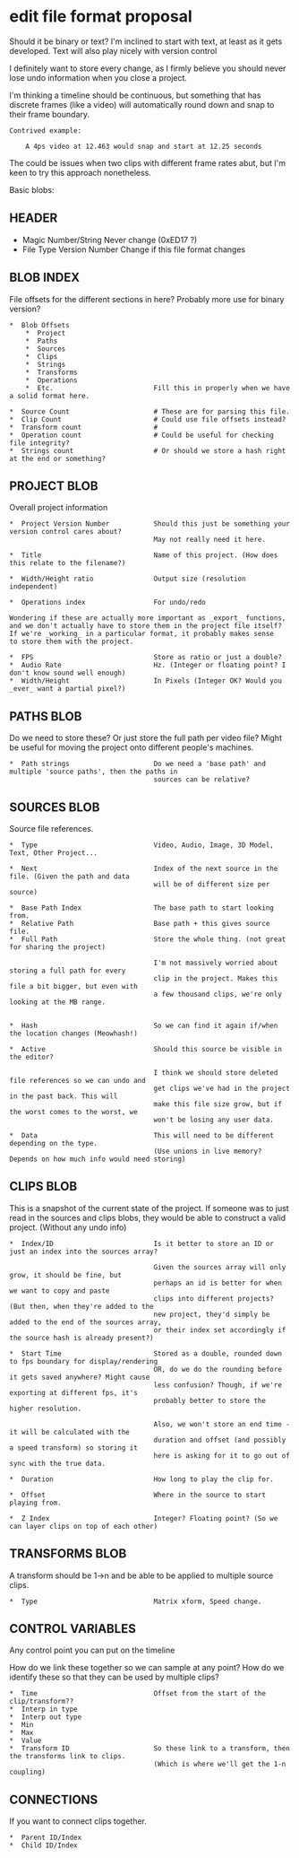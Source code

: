 


# edit file format proposal



Should it be binary or text? I'm inclined to start with text, 
at least as it gets developed. Text will also play nicely with
version control

I definitely want to store every change, as I firmly believe you 
should never lose undo information when you close a project.

I'm thinking a timeline should be continuous, but something that 
has discrete frames (like a video) will automatically round down 
and snap to their frame boundary. 

	Contrived example:

		A 4ps video at 12.463 would snap and start at 12.25 seconds

The could be issues when two clips with different frame rates abut, 
but I'm keen to try this approach nonetheless.




Basic blobs:

## HEADER

* Magic Number/String 				Never change (0xED17 ?)
* File Type Version Number 		Change if this file format changes 


## BLOB INDEX	

File offsets for the different sections in here? Probably more use for binary version?

	*  Blob Offsets
		*  Project 
		*  Paths
		*  Sources
		*  Clips
		*  Strings
		*  Transforms
		*  Operations
		*  Etc. 						Fill this in properly when we have a solid format here.

	*  Source Count						# These are for parsing this file.
	*  Clip Count						# Could use file offsets instead? 
	*  Transform count					#
	*  Operation count 					# Could be useful for checking file integrity?
	*  Strings count 					# Or should we store a hash right at the end or something?


## PROJECT BLOB

Overall project information

	*  Project Version Number			Should this just be something your version control cares about?
										May not really need it here.

	*  Title							Name of this project. (How does this relate to the filename?)

	*  Width/Height ratio				Output size (resolution independent)

	*  Operations index					For undo/redo

	Wondering if these are actually more important as _export_ functions, 
	and we don't actually have to store them in the project file itself?
	If we're _working_ in a particular format, it probably makes sense 
	to store them with the project.

	*  FPS								Store as ratio or just a double?
	*  Audio Rate 						Hz. (Integer or floating point? I don't know sound well enough)
	*  Width/Height 					In Pixels (Integer OK? Would you _ever_ want a partial pixel?)


## PATHS BLOB

Do we need to store these? Or just store the full path per video file? Might be useful for moving the project onto different people's machines.

	*  Path strings						Do we need a 'base path' and multiple 'source paths', then the paths in 
										sources can be relative?



## SOURCES BLOB

Source file references.

	*  Type								Video, Audio, Image, 3D Model, Text, Other Project...

	*  Next 							Index of the next source in the file. (Given the path and data 
										will be of different size per source)

	*  Base Path Index					The base path to start looking from.
	*  Relative Path 					Base path + this gives source file. 
	*  Full Path 						Store the whole thing. (not great for sharing the project)

										I'm not massively worried about storing a full path for every 
										clip in the project. Makes this file a bit bigger, but even with 
										a few thousand clips, we're only looking at the MB range.


	*  Hash 							So we can find it again if/when the location changes (Meowhash!)

	*  Active							Should this source be visible in the editor? 

										I think we should store deleted file references so we can undo and
										get clips we've had in the project in the past back. This will 
										make this file size grow, but if the worst comes to the worst, we 
										won't be losing any user data. 

	*  Data								This will need to be different depending on the type.
										(Use unions in live memory? Depends on how much info would need storing)


## CLIPS BLOB

This is a snapshot of the current state of the project. If someone was to just read in the sources and clips blobs, they would be able to construct a valid project. (Without any undo info)

	*  Index/ID 						Is it better to store an ID or just an index into the sources array?

										Given the sources array will only grow, it should be fine, but
										perhaps an id is better for when we want to copy and paste 
										clips into different projects? (But then, when they're added to the
										new project, they'd simply be added to the end of the sources array,
										or their index set accordingly if the source hash is already present?)

	*  Start Time						Stored as a double, rounded down to fps boundary for display/rendering
										OR, do we do the rounding before it gets saved anywhere? Might cause 
										less confusion? Though, if we're exporting at different fps, it's 
										probably better to store the higher resolution.

										Also, we won't store an end time - it will be calculated with the 
										duration and offset (and possibly a speed transform) so storing it 
										here is asking for it to go out of sync with the true data.

	*  Duration 						How long to play the clip for.
	
	*  Offset 							Where in the source to start playing from.

	*  Z Index 							Integer? Floating point? (So we can layer clips on top of each other)


## TRANSFORMS BLOB

A transform should be 1->n and be able to be applied to multiple source clips.

	*  Type 							Matrix xform, Speed change.



## CONTROL VARIABLES

Any control point you can put on the timeline

How do we link these together so we can sample at any point?
How do we identify these so that they can be used by multiple clips?

	*  Time 							Offset from the start of the clip/transform??
	*  Interp in type
	*  Interp out type
	*  Min
	*  Max
	*  Value 
	*  Transform ID 					So these link to a transform, then the transforms link to clips. 
										(Which is where we'll get the 1-n coupling)

##	CONNECTIONS

If you want to connect clips together.

	*  Parent ID/Index
	*  Child ID/Index 






